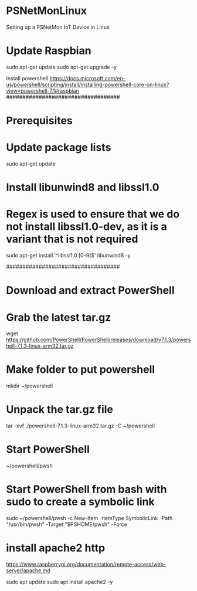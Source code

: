 # PSNetMonLinux
Setting up a PSNetMon IoT Device in Linux


# Update Raspbian
sudo apt-get update
sudo apt-get upgrade -y

Install powershell 
https://docs.microsoft.com/en-us/powershell/scripting/install/installing-powershell-core-on-linux?view=powershell-7.1#raspbian
###################################
# Prerequisites

# Update package lists
sudo apt-get update

# Install libunwind8 and libssl1.0
# Regex is used to ensure that we do not install libssl1.0-dev, as it is a variant that is not required
sudo apt-get install '^libssl1.0.[0-9]$' libunwind8 -y

###################################
# Download and extract PowerShell

# Grab the latest tar.gz
wget https://github.com/PowerShell/PowerShell/releases/download/v7.1.3/powershell-7.1.3-linux-arm32.tar.gz

# Make folder to put powershell
mkdir ~/powershell

# Unpack the tar.gz file
tar -xvf ./powershell-7.1.3-linux-arm32.tar.gz -C ~/powershell

# Start PowerShell
~/powershell/pwsh

# Start PowerShell from bash with sudo to create a symbolic link
sudo ~/powershell/pwsh -c New-Item -ItemType SymbolicLink -Path "/usr/bin/pwsh" -Target "$PSHOME/pwsh" -Force


# install apache2 http
https://www.raspberrypi.org/documentation/remote-access/web-server/apache.md

sudo apt update
sudo apt install apache2 -y
